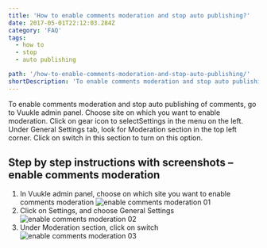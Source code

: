 ```yaml
---
title: 'How to enable comments moderation and stop auto publishing?'
date: 2017-05-01T22:12:03.284Z
category: 'FAQ'
tags:
  - how to
  - stop
  - auto publishing

path: '/how-to-enable-comments-moderation-and-stop-auto-publishing/'
shortDescription: 'To enable comments moderation and stop auto publishing of comments, go to Vuukle admin panel.'
---
```


To enable comments moderation and stop auto publishing of comments, go to Vuukle admin panel. Choose site on which you want to enable moderation. Click on gear icon to selectSettings in the menu on the left. Under General Settings tab, look for Moderation section in the top left corner. Click on switch in this section to turn on this option.

## Step by step instructions with screenshots – enable comments moderation

1. In Vuukle admin panel, choose on which site you want to enable comments moderation
   ![enable comments moderation 01](/img/how-to-enable-comments-moderation-and-stop-auto-publishing-img-1.jpg)
2. Click on Settings, and choose General Settings
   ![enable comments moderation 02](/img/how-to-enable-comments-moderation-and-stop-auto-publishing-img-2.jpg)
3. Under Moderation section, click on switch
   ![enable comments moderation 03](/img/how-to-enable-comments-moderation-and-stop-auto-publishing-img-3.jpg)

